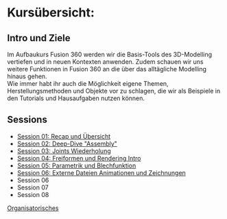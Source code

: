 # Kursübersicht:


## Intro und Ziele

Im Aufbaukurs Fusion 360 werden wir die Basis-Tools des 3D-Modelling vertiefen und in neuen Kontexten anwenden. Zudem schauen wir uns weitere Funktionen in Fusion 360 an die über das alltägliche Modelling hinaus gehen.  
Wie immer habt ihr auch die Möglichkeit eigene Themen, Herstellungsmethoden und Objekte vor zu schlagen, die wir als Beispiele in den Tutorials und Hausaufgaben nutzen können. 

## Sessions

- [ Session 01: Recap und Übersicht](CAD2/CAD2_Session01.md)  
- [ Session 02: Deep-Dive "Assembly"](CAD2/CAD2_Session02.md)  
- [ Session 03: Joints Wiederholung](CAD2/CAD2_Session03.md)  
- [ Session 04: Freiformen und Rendering Intro](CAD2/CAD2_Session04.md)  
- [ Session 05: Parametrik und Blechfunktion](CAD2/CAD2_Session05.md)  
- [ Session 06: Externe Dateien Animationen und Zeichnungen](CAD2/CAD2_Session06.md)  
- Session 06  
- Session 07  
- Session 08  


[Organisatorisches](../Orga/Organisatorisches.md ':include')
